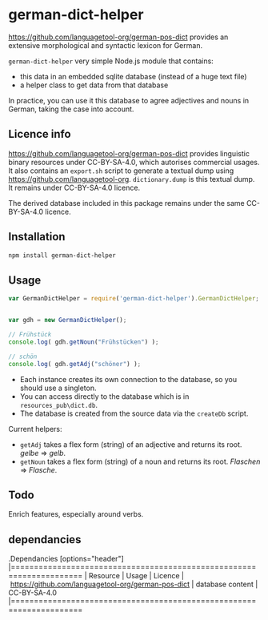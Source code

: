 # german-dict-helper

https://github.com/languagetool-org/german-pos-dict provides an extensive morphological and syntactic lexicon for German.

`german-dict-helper` very simple Node.js module that contains:

* this data in an embedded sqlite database (instead of a huge text file)
* a helper class to get data from that database

In practice, you can use it this database to agree adjectives and nouns in German, taking the case into account.


## Licence info

https://github.com/languagetool-org/german-pos-dict provides linguistic binary resources under CC-BY-SA-4.0, which autorises commercial usages. It also contains an `export.sh` script to generate a textual dump using https://github.com/languagetool-org.
`dictionary.dump` is this textual dump. It remains under CC-BY-SA-4.0 licence.

The derived database included in this package remains under the same CC-BY-SA-4.0 licence.

## Installation 
```sh
npm install german-dict-helper
```

## Usage

```javascript
var GermanDictHelper = require('german-dict-helper').GermanDictHelper;


var gdh = new GermanDictHelper();

// Frühstück
console.log( gdh.getNoun("Frühstücken") );

// schön
console.log( gdh.getAdj("schöner") );
```

* Each instance creates its own connection to the database, so you should use a singleton.
* You can access directly to the database which is in `resources_pub\dict.db`.
* The database is created from the source data via the `createDb` script.

Current helpers:

*  `getAdj` takes a flex form (string) of an adjective and returns its root.  _gelbe_ => _gelb_.
*  `getNoun` takes a flex form (string) of a noun and returns its root. _Flaschen_ => _Flasche_.

## Todo

Enrich features, especially around verbs.

## dependancies

.Dependancies
[options="header"]
|=====================================================================
| Resource | Usage | Licence
| https://github.com/languagetool-org/german-pos-dict | database content | CC-BY-SA-4.0
|=====================================================================
